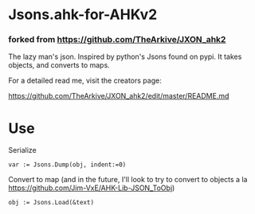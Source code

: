 # Jsons.ahk-for-AHKv2

### forked from https://github.com/TheArkive/JXON_ahk2

The lazy man's json. Inspired by python's Jsons found on pypi. It takes objects, and converts to maps. 

For a detailed read me, visit the creators page:

https://github.com/TheArkive/JXON_ahk2/edit/master/README.md

# Use

Serialize 
```autohotkey
var := Jsons.Dump(obj, indent:=0)
```

Convert to map (and in the future, I'll look to try to convert to objects a la https://github.com/Jim-VxE/AHK-Lib-JSON_ToObj)
```autohotkey
obj := Jsons.Load(&text)
```
